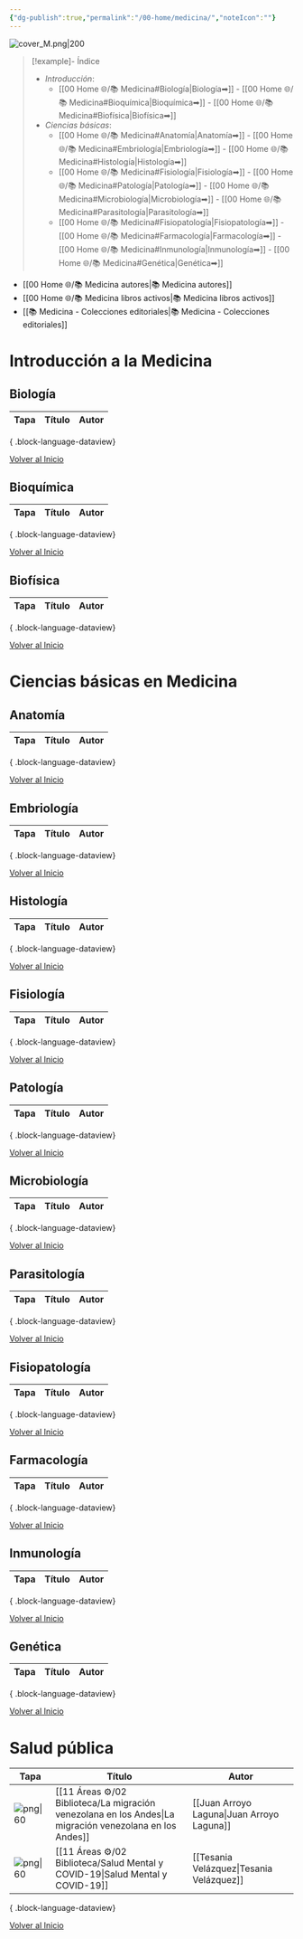 ```yaml
---
{"dg-publish":true,"permalink":"/00-home/medicina/","noteIcon":""}
---
```


<a name="top"></a>

![cover_M.png|200](/img/user/02%20Image/cover_M.png)

>[!example]- Índice
>- *Introducción*:
>	- [[00 Home 🌐/📚 Medicina#Biología\|Biología➡]] - [[00 Home 🌐/📚 Medicina#Bioquímica\|Bioquímica➡]] - [[00 Home 🌐/📚 Medicina#Biofísica\|Biofísica➡]]
>- *Ciencias básicas*:
>	- [[00 Home 🌐/📚 Medicina#Anatomía\|Anatomía➡]] - [[00 Home 🌐/📚 Medicina#Embriología\|Embriología➡]] - [[00 Home 🌐/📚 Medicina#Histología\|Histología➡]]
>	- [[00 Home 🌐/📚 Medicina#Fisiología\|Fisiología➡]] - [[00 Home 🌐/📚 Medicina#Patología\|Patología➡]] - [[00 Home 🌐/📚 Medicina#Microbiología\|Microbiología➡]] - [[00 Home 🌐/📚 Medicina#Parasitología\|Parasitología➡]]
>	- [[00 Home 🌐/📚 Medicina#Fisiopatología\|Fisiopatología➡]] - [[00 Home 🌐/📚 Medicina#Farmacología\|Farmacología➡]] - [[00 Home 🌐/📚 Medicina#Inmunología\|Inmunología➡]] - [[00 Home 🌐/📚 Medicina#Genética\|Genética➡]]

- [[00 Home 🌐/📚 Medicina autores\|📚 Medicina autores]]
- [[00 Home 🌐/📚 Medicina libros activos\|📚 Medicina libros activos]]
- [[📚 Medicina - Colecciones editoriales\|📚 Medicina - Colecciones editoriales]]

# Introducción a la Medicina
## Biología
| Tapa | Título | Autor |
| ---- | ------ | ----- |

{ .block-language-dataview}

<a href="#top">Volver al Inicio</a>

## Bioquímica
| Tapa | Título | Autor |
| ---- | ------ | ----- |

{ .block-language-dataview}

<a href="#top">Volver al Inicio</a>

## Biofísica
| Tapa | Título | Autor |
| ---- | ------ | ----- |

{ .block-language-dataview}

<a href="#top">Volver al Inicio</a>

# Ciencias básicas en Medicina

## Anatomía
| Tapa | Título | Autor |
| ---- | ------ | ----- |

{ .block-language-dataview}

<a href="#top">Volver al Inicio</a>

## Embriología
| Tapa | Título | Autor |
| ---- | ------ | ----- |

{ .block-language-dataview}

<a href="#top">Volver al Inicio</a>

## Histología
| Tapa | Título | Autor |
| ---- | ------ | ----- |

{ .block-language-dataview}

<a href="#top">Volver al Inicio</a>

## Fisiología
| Tapa | Título | Autor |
| ---- | ------ | ----- |

{ .block-language-dataview}

<a href="#top">Volver al Inicio</a>

## Patología
| Tapa | Título | Autor |
| ---- | ------ | ----- |

{ .block-language-dataview}

<a href="#top">Volver al Inicio</a>

## Microbiología
| Tapa | Título | Autor |
| ---- | ------ | ----- |

{ .block-language-dataview}

<a href="#top">Volver al Inicio</a>

## Parasitología
| Tapa | Título | Autor |
| ---- | ------ | ----- |

{ .block-language-dataview}

<a href="#top">Volver al Inicio</a>

## Fisiopatología
| Tapa | Título | Autor |
| ---- | ------ | ----- |

{ .block-language-dataview}

<a href="#top">Volver al Inicio</a>

## Farmacología
| Tapa | Título | Autor |
| ---- | ------ | ----- |

{ .block-language-dataview}

<a href="#top">Volver al Inicio</a>

## Inmunología
| Tapa | Título | Autor |
| ---- | ------ | ----- |

{ .block-language-dataview}

<a href="#top">Volver al Inicio</a>

## Genética
| Tapa | Título | Autor |
| ---- | ------ | ----- |

{ .block-language-dataview}

<a href="#top">Volver al Inicio</a>

# Salud pública
| Tapa                                                                                                                                                          | Título                                                                                                     | Autor                                      |
| ------------------------------------------------------------------------------------------------------------------------------------------------------------- | ---------------------------------------------------------------------------------------------------------- | ------------------------------------------ |
| ![png\|60](https://drlinfocitop.netlify.app/img/user/11%20%C3%81reas%20%E2%9A%99/02%20Biblioteca/%F0%9F%92%BE%20Adjuntos/Pasted%20image%2020231209075630.png) | [[11 Áreas ⚙/02 Biblioteca/La migración venezolana en los Andes\|La migración venezolana en los Andes]] | [[Juan Arroyo Laguna\|Juan Arroyo Laguna]] |
| ![png\|60](https://drlinfocitop.netlify.app/img/user/11%20%C3%81reas%20%E2%9A%99/02%20Biblioteca/%F0%9F%92%BE%20Adjuntos/Pasted%20image%2020231204065622.png) | [[11 Áreas ⚙/02 Biblioteca/Salud Mental y COVID-19\|Salud Mental y COVID-19]]                           | [[Tesania Velázquez\|Tesania Velázquez]]   |

{ .block-language-dataview}

<a href="#top">Volver al Inicio</a>